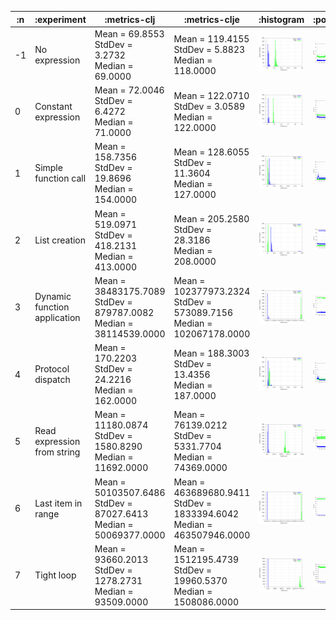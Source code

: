 
| :n |                  :experiment |                                                             :metrics-clj |                                                               :metrics-clje |                            :histogram |                            :points |                            :boxplot |
|----|------------------------------|--------------------------------------------------------------------------|-----------------------------------------------------------------------------|---------------------------------------|------------------------------------|-------------------------------------|
| -1 |                No expression |                  Mean = 69.8553<br/>StdDev = 3.2732<br/>Median = 69.0000 |                   Mean = 119.4155<br/>StdDev = 5.8823<br/>Median = 118.0000 | ![](graphs/histogram--1-filtered.png) | ![](graphs/points--1-filtered.png) | ![](graphs/boxplot--1-filtered.png) |
|  0 |          Constant expression |                  Mean = 72.0046<br/>StdDev = 6.4272<br/>Median = 71.0000 |                   Mean = 122.0710<br/>StdDev = 3.0589<br/>Median = 122.0000 |  ![](graphs/histogram-0-filtered.png) |  ![](graphs/points-0-filtered.png) |  ![](graphs/boxplot-0-filtered.png) |
|  1 |         Simple function call |               Mean = 158.7356<br/>StdDev = 19.8696<br/>Median = 154.0000 |                  Mean = 128.6055<br/>StdDev = 11.3604<br/>Median = 127.0000 |  ![](graphs/histogram-1-filtered.png) |  ![](graphs/points-1-filtered.png) |  ![](graphs/boxplot-1-filtered.png) |
|  2 |                List creation |              Mean = 519.0971<br/>StdDev = 418.2131<br/>Median = 413.0000 |                  Mean = 205.2580<br/>StdDev = 28.3186<br/>Median = 208.0000 |  ![](graphs/histogram-2-filtered.png) |  ![](graphs/points-2-filtered.png) |  ![](graphs/boxplot-2-filtered.png) |
|  3 | Dynamic function application | Mean = 38483175.7089<br/>StdDev = 879787.0082<br/>Median = 38114539.0000 |  Mean = 102377973.2324<br/>StdDev = 573089.7156<br/>Median = 102067178.0000 |  ![](graphs/histogram-3-filtered.png) |  ![](graphs/points-3-filtered.png) |  ![](graphs/boxplot-3-filtered.png) |
|  4 |            Protocol dispatch |               Mean = 170.2203<br/>StdDev = 24.2216<br/>Median = 162.0000 |                  Mean = 188.3003<br/>StdDev = 13.4356<br/>Median = 187.0000 |  ![](graphs/histogram-4-filtered.png) |  ![](graphs/points-4-filtered.png) |  ![](graphs/boxplot-4-filtered.png) |
|  5 |  Read expression from string |         Mean = 11180.0874<br/>StdDev = 1580.8290<br/>Median = 11692.0000 |            Mean = 76139.0212<br/>StdDev = 5331.7704<br/>Median = 74369.0000 |  ![](graphs/histogram-5-filtered.png) |  ![](graphs/points-5-filtered.png) |  ![](graphs/boxplot-5-filtered.png) |
|  6 |           Last item in range |  Mean = 50103507.6486<br/>StdDev = 87027.6413<br/>Median = 50069377.0000 | Mean = 463689680.9411<br/>StdDev = 1833394.6042<br/>Median = 463507946.0000 |  ![](graphs/histogram-6-filtered.png) |  ![](graphs/points-6-filtered.png) |  ![](graphs/boxplot-6-filtered.png) |
|  7 |                   Tight loop |         Mean = 93660.2013<br/>StdDev = 1278.2731<br/>Median = 93509.0000 |       Mean = 1512195.4739<br/>StdDev = 19960.5370<br/>Median = 1508086.0000 |  ![](graphs/histogram-7-filtered.png) |  ![](graphs/points-7-filtered.png) |  ![](graphs/boxplot-7-filtered.png) |
